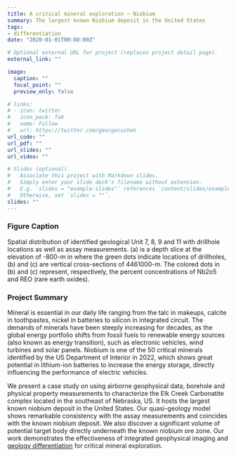 ```yaml
---
title: A critical mineral exploration – Niobium
summary: The largest known Niobium deposit in the United States
tags:
- differentiation
date: "2020-01-01T00:00:00Z"

# Optional external URL for project (replaces project detail page).
external_link: ""

image:
  caption: ""
  focal_point: ""
  preview_only: false

# links:
# - icon: twitter
#   icon_pack: fab
#   name: Follow
#   url: https://twitter.com/georgecushen
url_code: ""
url_pdf: ""
url_slides: ""
url_video: ""

# Slides (optional).
#   Associate this project with Markdown slides.
#   Simply enter your slide deck's filename without extension.
#   E.g. `slides = "example-slides"` references `content/slides/example-slides.md`.
#   Otherwise, set `slides = ""`.
slides: ""
---
```


### Figure Caption
Spatial distribution of identified geological Unit 7, 8, 9 and 11 with drillhole locations as well as assay measurements. (a) is a depth slice at the elevation of -800-m in where the green dots indicate locations of drillholes, (b) and (c) are vertical cross-sections of 4461000-m. The colored dots in (b) and (c) represent, respectively, the percent concentrations of Nb2o5 and REO (rare earth oxides).

### Project Summary

Mineral is essential in our daily life ranging from the talc in makeups, calcite in toothpastes, nickel in batteries to silicon in integrated circuit. The demands of minerals have been steeply increasing for decades, as the global energy portfolio shifts from fossil fuels to renewable energy sources (also known as energy transition), such as electronic vehicles, wind turbines and solar panels. Niobium is one of the 50 critical minerals identified by the US Department of Interior in 2022, which shows great potential in lithium-ion batteries to increase the energy storage, directly influencing the performance of electric vehicles.

We present a case study on using airborne geophysical data, borehole and physical property measurements to characterize the Elk Creek Carbonatite complex located in the southeast of Nebraska, US. It hosts the largest known niobium deposit in the United States. Our quasi-geology model shows remarkable consistency with the assay measurements and coincides with the known niobium deposit. We also discover a significant volume of potential target body directly underneath the known niobium ore zone. Our work demonstrates the effectiveness of integrated geophysical imaging and [geology differentiation](https://sites.google.com/view/jiajiasun/research/geology-differentiation) for critical mineral exploration.
